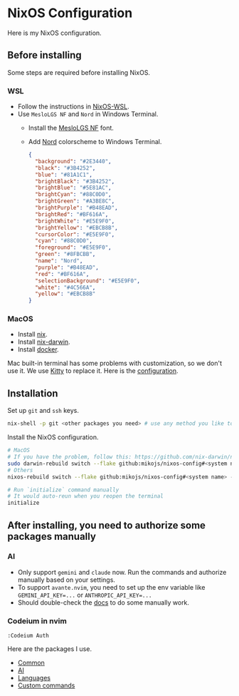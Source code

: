 # NixOS Configuration

Here is my NixOS configuration.

## Before installing

Some steps are required before installing NixOS.

### WSL

- Follow the instructions in [NixOS-WSL](https://github.com/nix-community/NixOS-WSL).
- Use `MesloLGS NF` and `Nord` in Windows Terminal.
    - Install the [MesloLGS NF](https://github.com/IlanCosman/tide?tab=readme-ov-file#fonts) font.
    - Add [Nord](https://www.nordtheme.com/) colorscheme to Windows Terminal.

      ```json
      {
        "background": "#2E3440",
        "black": "#3B4252",
        "blue": "#81A1C1",
        "brightBlack": "#3B4252",
        "brightBlue": "#5E81AC",
        "brightCyan": "#88C0D0",
        "brightGreen": "#A3BE8C",
        "brightPurple": "#B48EAD",
        "brightRed": "#BF616A",
        "brightWhite": "#E5E9F0",
        "brightYellow": "#EBCB8B",
        "cursorColor": "#E5E9F0",
        "cyan": "#88C0D0",
        "foreground": "#E5E9F0",
        "green": "#8FBCBB",
        "name": "Nord",
        "purple": "#B48EAD",
        "red": "#BF616A",
        "selectionBackground": "#E5E9F0",
        "white": "#4C566A",
        "yellow": "#EBCB8B"
      }
      ```

### MacOS

- Install [nix](https://nixos.org/download/).
- Install [nix-darwin](https://github.com/nix-darwin/nix-darwin).
- Install [docker](https://www.docker.com/get-started).

Mac built-in terminal has some problems with customization, so we don't use it.
We use [Kitty](https://sw.kovidgoyal.net/kitty/) to replace it. Here is the [configuration](./home-manager/kitty.nix).

## Installation

Set up `git` and `ssh` keys.

```bash
nix-shell -p git <other packages you need> # use any method you like to set up `ssh` keys
```

Install the NixOS configuration.

```bash
# MacOS
# If you have the problem, follow this: https://github.com/nix-darwin/nix-darwin?tab=readme-ov-file#step-2-installing-nix-darwin
sudo darwin-rebuild switch --flake github:mikojs/nixos-config#<system name>
# Others
nixos-rebuild switch --flake github:mikojs/nixos-config#<system name> --use-remote-sudo

# Run `initialize` command manually
# It would auto-reun when you reopen the terminal
initialize
```

## After installing, you need to authorize some packages manually

### AI

- Only support `gemini` and `claude` now. Run the commands and authorize manually based on your settings.
- To support `avante.nvim`, you need to set up the env variable like `GEMINI_API_KEY=...` or `ANTHROPIC_API_KEY=...`
- Should double-check the [docs](./docs/AI.md) to do some manually work.

### Codeium in nvim

```nvim
:Codeium Auth
```

Here are the packages I use.

- [Common](./docs/PACKAGES.md)
- [AI](./docs/AI.md)
- [Languages](./docs/LANGUAGES.md)
- [Custom commands](./docs/CUSTOM_COMMANDS.md)
